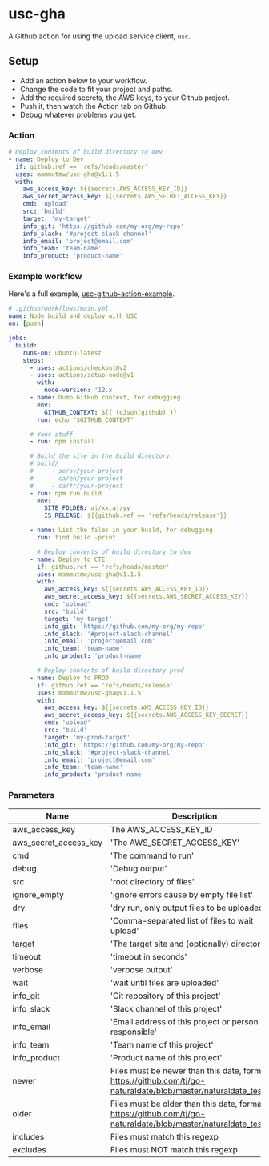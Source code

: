 # usc-gha

A Github action for using the upload service client, `usc`.

## Setup

- Add an action below to your workflow.
- Change the code to fit your project and paths.
- Add the required secrets, the AWS keys, to your Github project.
- Push it, then watch the Action tab on Github.
- Debug whatever problems you get.


### Action

```yaml
# Deploy contents of build directory to dev
- name: Deploy to Dev
  if: github.ref == 'refs/heads/master'
  uses: mammutmw/usc-gha@v1.1.5
  with:
    aws_access_key: ${{secrets.AWS_ACCESS_KEY_ID}}
    aws_secret_access_key: ${{secrets.AWS_SECRET_ACCESS_KEY}}
    cmd: 'upload'
    src: 'build'
    target: 'my-target'
    info_git: 'https://github.com/my-org/my-repo'
    info_slack: '#project-slack-channel'
    info_email: 'project@email.com'
    info_team: 'team-name'
    info_product: 'product-name'
```

### Example workflow

Here's a full example, [usc-github-action-example](https://github.com/ingka-group-digital/usc-github-action-example).

```yaml
# .github/workflows/main.yml
name: Node build and deploy with USC
on: [push]

jobs:
  build:
    runs-on: ubuntu-latest
    steps:
      - uses: actions/checkout@v2
      - uses: actions/setup-node@v1
        with:
          node-version: '12.x'
      - name: Dump GitHub context, for debugging
        env:
          GITHUB_CONTEXT: ${{ toJson(github) }}
        run: echo "$GITHUB_CONTEXT"

      # Your stuff
      - run: npm install

      # Build the site in the build directory.
      # build/
      #     - se/sv/your-project
      #     - ca/en/your-project
      #     - ca/fr/your-project
      - run: npm run build
        env:
          SITE_FOLDER: aj/xx,aj/yy
          IS_RELEASE: ${{github.ref == 'refs/heads/release'}}

      - name: List the files in your build, for debugging
        run: find build -print

        # Deploy contents of build directory to dev
      - name: Deploy to CTE
        if: github.ref == 'refs/heads/master'
        uses: mammutmw/usc-gha@v1.1.5
        with:
          aws_access_key: ${{secrets.AWS_ACCESS_KEY_ID}}
          aws_secret_access_key: ${{secrets.AWS_SECRET_ACCESS_KEY}}
          cmd: 'upload'
          src: 'build'
          target: 'my-target'
          info_git: 'https://github.com/my-org/my-repo'
          info_slack: '#project-slack-channel'
          info_email: 'project@email.com'
          info_team: 'team-name'
          info_product: 'product-name'

        # Deploy contents of build directory prod
      - name: Deploy to PROD
        if: github.ref == 'refs/heads/release'
        uses: mammutmw/usc-gha@v1.1.5
        with:
          aws_access_key: ${{secrets.AWS_ACCESS_KEY_ID}}
          aws_secret_access_key: ${{secrets.AWS_ACCESS_KEY_SECRET}}
          cmd: 'upload'
          src: 'build'
          target: 'my-prod-target'
          info_git: 'https://github.com/my-org/my-repo'
          info_slack: '#project-slack-channel'
          info_email: 'project@email.com'
          info_team: 'team-name'
          info_product: 'product-name'
```

### Parameters

| Name | Description | Default |
-------|-------------|----------|
| aws_access_key | The AWS_ACCESS_KEY_ID | required |
| aws_secret_access_key | 'The AWS_SECRET_ACCESS_KEY' | required |
| cmd | 'The command to run' | 'upload' |
| debug | 'Debug output' | false |
| src | 'root directory of files' | required |
| ignore_empty | 'ignore errors cause by empty file list' | false |
| dry | 'dry run, only output files to be uploaded' | false |
| files | 'Comma-separated list of files to wait upload' | optional |
| target | 'The target site and (optionally) directory' | required |
| timeout | 'timeout in seconds' | 60 |
| verbose | 'verbose output' | true |
| wait | 'wait until files are uploaded' | false |
| info_git | 'Git repository of this project' | optional |
| info_slack | 'Slack channel of this project' | optional |
| info_email | 'Email address of this project or person responsible' | optional |
| info_team | 'Team name of this project' | optional |
| info_product | 'Product name of this project' | optional |
| newer | Files must be newer than this date, format: https://github.com/tj/go-naturaldate/blob/master/naturaldate_test.go' | optional |
| older | Files must be older than this date, format: https://github.com/tj/go-naturaldate/blob/master/naturaldate_test.go' | optional |
| includes | Files must match this regexp | optional |
| excludes | Files must NOT match this regexp | optional |

